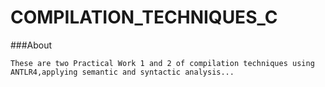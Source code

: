 # COMPILATION_TECHNIQUES_C
###About
```
These are two Practical Work 1 and 2 of compilation techniques using ANTLR4,applying semantic and syntactic analysis...
```

